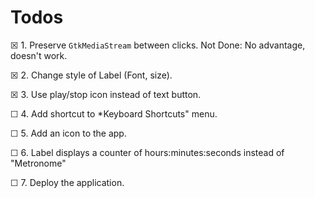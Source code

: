 # Todos

☒ 1. Preserve `GtkMediaStream` between clicks. Not Done: No advantage, 
     doesn't work.

☒ 2. Change style of Label (Font, size).

☒ 3. Use play/stop icon instead of text button.

☐ 4. Add <SPACE> shortcut to *Keyboard Shortcuts" menu.

☐ 5. Add an icon to the app.

☐ 6. Label displays a counter of hours:minutes:seconds instead of "Metronome"

☐ 7. Deploy the application.
